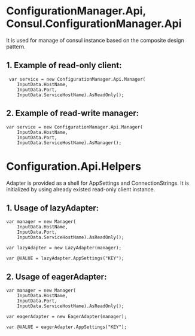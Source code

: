 # ConfigurationManager.Api, Consul.ConfigurationManager.Api
It is used for manage of consul instance based on the composite design pattern. 

## 1. Example of read-only client:
```
 var service = new ConfigurationManager.Api.Manager(
	InputData.HostName,
	InputData.Port,
	InputData.ServiceHostName).AsReadOnly();
```

## 2. Example of read-write manager:
```
var service = new ConfigurationManager.Api.Manager(
	InputData.HostName,
	InputData.Port,
	InputData.ServiceHostName).AsManager();
```
# Configuration.Api.Helpers
Adapter is provided as a shell for AppSettings and ConnectionStrings. It is initialized by using
already existed read-only client instance.

## 1. Usage of lazyAdapter:
```
var manager = new Manager(
	InputData.HostName, 
	InputData.Port, 
	InputData.ServiceHostName).AsReadOnly();

var lazyAdapter = new LazyAdapter(manager);

var @VALUE = lazyAdapter.AppSettings("KEY");
```
## 2. Usage of eagerAdapter:
```
var manager = new Manager(
	InputData.HostName, 
	InputData.Port, 
	InputData.ServiceHostName).AsReadOnly();

var eagerAdapter = new EagerAdapter(manager);

var @VALUE = eagerAdapter.AppSettings("KEY");
```
